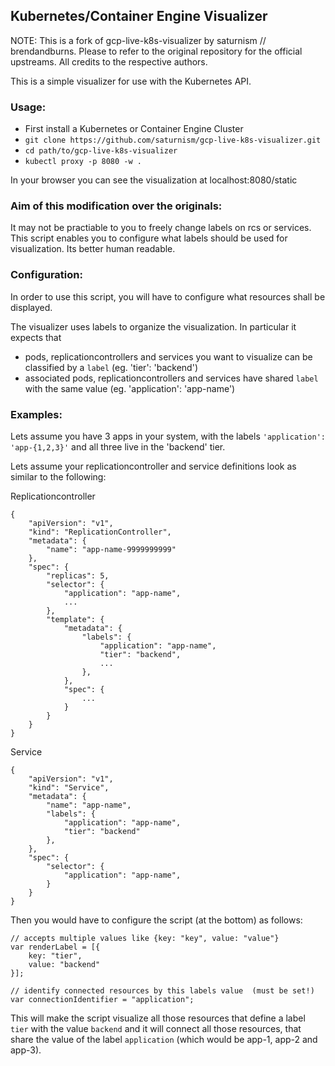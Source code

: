 ## Kubernetes/Container Engine Visualizer

NOTE: This is a fork of gcp-live-k8s-visualizer by saturnism // brendandburns. Please to refer to the original repository for the official upstreams. All credits to the respective authors.


This is a simple visualizer for use with the Kubernetes API.

### Usage:
   * First install a Kubernetes or Container Engine Cluster
   * ```git clone https://github.com/saturnism/gcp-live-k8s-visualizer.git```
   * ```cd path/to/gcp-live-k8s-visualizer```
   * ```kubectl proxy -p 8080 -w .```

In your browser you can see the visualization at localhost:8080/static

### Aim of this modification over the originals:

It may not be practiable to you to freely change labels on rcs or services. This script enables you to configure what labels should be used for visualization. Its better human readable.

### Configuration:

In order to use this script, you will have to configure what resources shall be displayed. 

The visualizer uses labels to organize the visualization. In particular it expects that

   * pods, replicationcontrollers and services you want to visualize can be classified by a ```label``` (eg. 'tier': 'backend')
   * associated pods, replicationcontrollers and services have shared ```label``` with the same value (eg. 'application': 'app-name')

### Examples:

Lets assume you have 3 apps in your system, with the labels ```'application': 'app-{1,2,3}'``` and all three live in the 'backend' tier.


Lets assume your replicationcontroller and service definitions look as similar to the following:

Replicationcontroller
```
{
    "apiVersion": "v1",
    "kind": "ReplicationController",
    "metadata": {
        "name": "app-name-9999999999"
    },
    "spec": {
        "replicas": 5,
        "selector": {
            "application": "app-name",
            ...
        },
        "template": {
            "metadata": {
                "labels": {
                    "application": "app-name",
                    "tier": "backend",
                    ...
                },
            },
            "spec": {
                ...
            }
        }
    }
}
```

Service
```
{
    "apiVersion": "v1",
    "kind": "Service",
    "metadata": {
        "name": "app-name",
        "labels": {
            "application": "app-name",
            "tier": "backend"
        },
    },
    "spec": {
        "selector": {
            "application": "app-name",
        }
    }
}
```

Then you would have to configure the script (at the bottom) as follows:

```
// accepts multiple values like {key: "key", value: "value"}
var renderLabel = [{
    key: "tier",
    value: "backend"
}];

// identify connected resources by this labels value  (must be set!)
var connectionIdentifier = "application"; 
```


This will make the script visualize all those resources that define a label ```tier``` with the value ```backend``` and it will connect all those resources, that share the value of the label ```application``` (which would be app-1, app-2 and app-3).